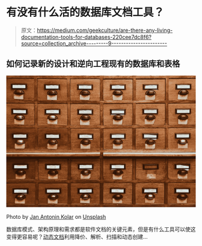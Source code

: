 # 有没有什么活的数据库文档工具？

> 原文：<https://medium.com/geekculture/are-there-any-living-documentation-tools-for-databases-220cee7dc8f6?source=collection_archive---------9----------------------->

## 如何记录新的设计和逆向工程现有的数据库和表格

![](img/704fdf1e7f92429a58aa215ef364668a.png)

Photo by [Jan Antonin Kolar](https://unsplash.com/@jankolar?utm_source=medium&utm_medium=referral) on [Unsplash](https://unsplash.com?utm_source=medium&utm_medium=referral)

数据库模式、架构原理和需求都是软件文档的关键元素，但是有什么工具可以使这变得更容易呢？[动态文档](/geekculture/living-documentation-brief-history-and-evolution-of-the-concept-4492fafb5d7)利用降价、解析、扫描和动态创建…